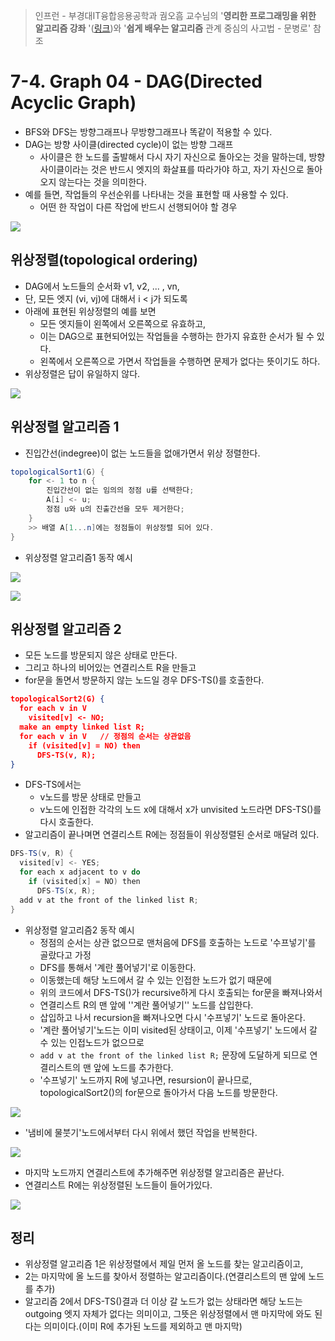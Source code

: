 > 인프런 - 부경대IT융합응용공학과 궘오흠 교수님의 '**영리한 프로그래밍을 위한 알고리즘 강좌** '([링크](https://www.inflearn.com/course/%EC%95%8C%EA%B3%A0%EB%A6%AC%EC%A6%98-%EA%B0%95%EC%A2%8C/))와 '**쉽게 배우는 알고리즘** 관계 중심의 사고법 - 문병로' 참조

# 7-4. Graph 04 - DAG(Directed Acyclic Graph)

* BFS와 DFS는 방향그래프나 무방향그래프나 똑같이 적용할 수 있다.
* DAG는 방향 사이클(directed cycle)이 없는 방향 그래프
  * 사이클은 한 노드를 출발해서 다시 자기 자신으로 돌아오는 것을 말하는데, 방향 사이클이라는 것은 반드시 엣지의 화살표를 따라가야 하고, 자기 자신으로 돌아오지 않는다는 것을 의미한다.
* 예를 들면, 작업들의 우선순위를 나타내는 것을 표현할 때 사용할 수 있다.
  * 어떤 한 작업이 다른 작업에 반드시 선행되어야 할 경우

![](https://github.com/namjunemy/TIL/blob/master/Algorithm/img/graph_14.png?raw=true)

## 위상정렬(topological ordering)

* DAG에서 노드들의 순서화 v1, v2, ... , vn,
* 단, 모든 엣지 (vi, vj)에 대해서 i < j가 되도록
* 아래에 표현된 위상정렬의 예를 보면
  * 모든 엣지들이 왼쪽에서 오른쪽으로 유효하고,
  * 이는 DAG으로 표현되어있는 작업들을 수행하는 한가지 유효한 순서가 될 수 있다.
  * 왼쪽에서 오른쪽으로 가면서 작업들을 수행하면 문제가 없다는 뜻이기도 하다.
* 위상정렬은 답이 유일하지 않다.

![](https://github.com/namjunemy/TIL/blob/master/Algorithm/img/graph_15.png?raw=true)

## 위상정렬 알고리즘 1

* 진입간선(indegree)이 없는 노드들을 없애가면서 위상 정렬한다.

```java
topologicalSort1(G) {
    for <- 1 to n {
        진입간선이 없는 임의의 정점 u를 선택한다;
        A[i] <- u;
        정점 u와 u의 진출간선을 모두 제거한다;
    }
    >> 배열 A[1...n]에는 정점들이 위상정렬 되어 있다.
}
```

* 위상정렬 알고리즘1 동작 예시

![](https://github.com/namjunemy/TIL/blob/master/Algorithm/img/graph_16.png?raw=true)

![](https://github.com/namjunemy/TIL/blob/master/Algorithm/img/graph_17.png?raw=true)

  

## 위상정렬 알고리즘 2

* 모든 노드를 방문되지 않은 상태로 만든다.
* 그리고 하나의 비어있는 연결리스트 R을 만들고
* for문을 돌면서 방문하지 않는 노드일 경우 DFS-TS()를 호출한다.

```json
topologicalSort2(G) {
  for each v in V
    visited[v] <- NO;
  make an empty linked list R;
  for each v in V	// 정점의 순서는 상관없음
    if (visited[v] = NO) then
      DFS-TS(v, R);
}
```
* DFS-TS에서는
  * v노드를 방문 상태로 만들고
  * v노드에 인접한 각각의 노드 x에 대해서 x가 unvisited 노드라면 DFS-TS()를 다시 호출한다.
* 알고리즘이 끝나며면 연결리스트 R에는 정점들이 위상정렬된 순서로 매달려 있다.
```java
DFS-TS(v, R) {
  visited[v] <- YES;
  for each x adjacent to v do
    if (visited[x] = NO) then
      DFS-TS(x, R);
  add v at the front of the linked list R;
}
```

* 위상정렬 알고리즘2 동작 예시
  * 정점의 순서는 상관 없으므로 맨처음에 DFS를 호출하는 노드로 '수프넣기'를 골랐다고 가정
  * DFS를 통해서 '계란 풀어넣기'로 이동한다.
  * 이동했는데 해당 노드에서 갈 수 있는 인접한 노드가 없기 때문에
  * 위의 코드에서 DFS-TS()가 recursive하게 다시 호출되는 for문을 빠져나와서
  * 연결리스트 R의 맨 앞에 ''계란 풀어넣기'' 노드를 삽입한다.
  * 삽입하고 나서 recursion을 빠져나오면 다시 '수프넣기' 노드로 돌아온다.
  * '계란 풀어넣기'노드는 이미 visited된 상태이고, 이제 '수프넣기' 노드에서 갈 수 있는 인접노드가 없으므로
  * `add v at the front of the linked list R;` 문장에 도달하게 되므로 연결리스트의 맨 앞에 노드를 추가한다.
  * '수프넣기' 노드까지  R에 넣고나면, resursion이 끝나므로, topologicalSort2()의 for문으로 돌아가서 다음 노드를 방문한다.

![](https://github.com/namjunemy/TIL/blob/master/Algorithm/img/graph_18.png?raw=true)

* '냄비에 물붓기'노드에서부터 다시 위에서 했던 작업을 반복한다.

![](https://github.com/namjunemy/TIL/blob/master/Algorithm/img/graph_19.png?raw=true)

* 마지막 노드까지 연결리스트에 추가해주면 위상정렬 알고리즘은 끝난다.
* 연결리스트 R에는 위상정렬된 노드들이 들어가있다.

![](https://github.com/namjunemy/TIL/blob/master/Algorithm/img/graph_20.png?raw=true)

## 정리

* 위상정렬 알고리즘 1은 위상정렬에서 제일 먼저 올 노드를 찾는 알고리즘이고,
* 2는 마지막에 올 노드를 찾아서 정렬하는 알고리즘이다.(연결리스트의 맨 앞에 노드를 추가)
* 알고리즘 2에서 DFS-TS()결과 더 이상 갈 노드가 없는 상태라면 해당 노드는 outgoing 엣지 자체가 없다는 의미이고, 그뜻은 위상정렬에서 맨 마지막에 와도 된다는 의미이다.(이미 R에 추가된 노드를 제외하고 맨 마지막)

